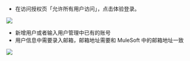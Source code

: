 <IntegrationDetailCard :title="`体验登录`">

- 在访问授权页「允许所有用户访问」，点击体验登录。

![](~@imagesZhCn/integration/mulesoft/3-1.png)

- 新增用户或者输入用户管理中已有的账号
- 用户信息中需要录入邮箱，邮箱地址需要和 MuleSoft 中的邮箱地址一致

![](~@imagesZhCn/integration/mulesoft/3-2.png)

</IntegrationDetailCard>
